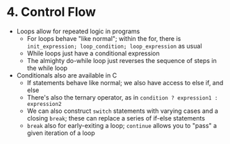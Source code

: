 # 4. Control Flow

- Loops allow for repeated logic in programs
  - For loops behave "like normal"; within the for, there is `init_expression; loop_condition; loop_expression` as usual
  - While loops just have a conditional expression
  - The almighty do-while loop just reverses the sequence of steps in the while loop
- Conditionals also are available in C
  - If statements behave like normal; we also have access to else if, and else
  - There's also the ternary operator, as in `condition ? expression1 : expression2`
  - We can also construct `switch` statements with varying cases and a closing `break`; these can replace a series of if-else statements
  - `break` also for early-exiting a loop; `continue` allows you to "pass" a given iteration of a loop
